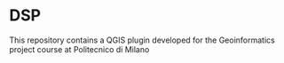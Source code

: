 # DSP
 This repository contains a QGIS plugin developed for the Geoinformatics project course at Politecnico di Milano
